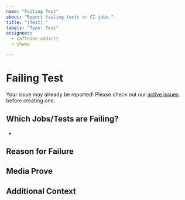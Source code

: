```yaml
---
name: "Failing Test"
about: "Report failing tests or CI jobs."
title: "[Test] "
labels: "Type: Test"
assignees:
  - caffeine-addictt
  - chwee

---
```


# Failing Test
Your issue may already be reported!
Please check out our [active issues](https://github.com/python-thread/thread/issues) before creating one.



## Which Jobs/Tests are Failing?
* 



## Reason for Failure
<!--
Why is/are this/these job/test(s) failing?
What are we missing to make it pass?
-->



## Media Prove
<!--
If applicable, add screenshots or code snippets to explain the issue
If not applicable, remove this field
-->



## Additional Context
<!--
Any other extra context or information
-->
